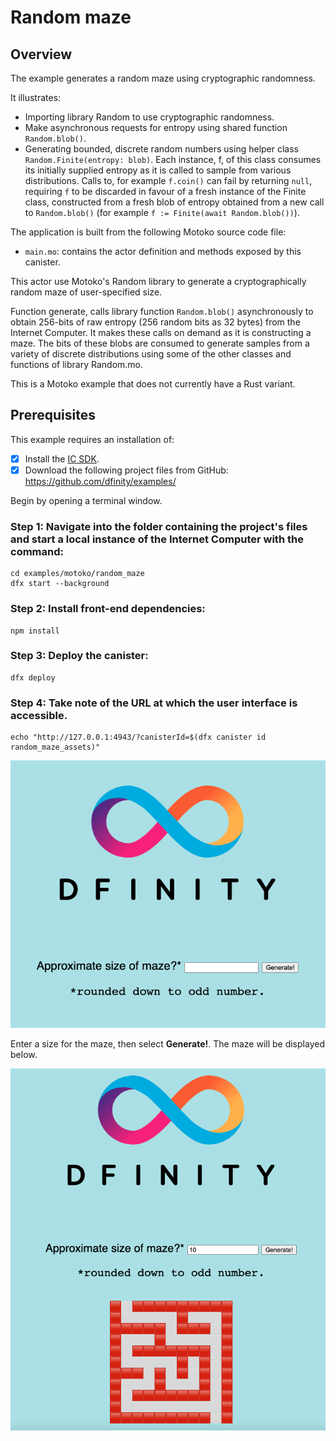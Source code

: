 # Random maze

## Overview

The example generates a random maze using cryptographic randomness.

It illustrates:

- Importing library Random to use cryptographic randomness.
- Make asynchronous requests for entropy using shared function `Random.blob()`.
- Generating bounded, discrete random numbers using helper class `Random.Finite(entropy: blob)`. Each instance, f, of this class consumes its initially supplied entropy as it is called to sample from various distributions. Calls to, for example `f.coin()` can fail by returning `null`, requiring `f` to be discarded in favour of a fresh instance of the Finite class, constructed from a fresh blob of entropy obtained from a new call to `Random.blob()` (for example `f := Finite(await Random.blob())`).

The application is built from the following Motoko source code file:

- `main.mo`: contains the actor definition and methods exposed by this canister.

This actor use Motoko's Random library to generate a cryptographically random maze of user-specified size.

Function generate, calls library function `Random.blob()` asynchronously to obtain 256-bits of raw entropy (256 random bits as 32 bytes) from the Internet Computer. It makes these calls on demand as it is constructing a maze. The bits of these blobs are consumed to generate samples from a variety of discrete distributions using some of the other classes and functions of library Random.mo.

This is a Motoko example that does not currently have a Rust variant. 

## Prerequisites
This example requires an installation of:

- [x] Install the [IC SDK](../developer-docs/setup/install/index.mdx).
- [x] Download the following project files from GitHub: https://github.com/dfinity/examples/

Begin by opening a terminal window.

### Step 1: Navigate into the folder containing the project's files and start a local instance of the Internet Computer with the command:

```
cd examples/motoko/random_maze
dfx start --background
```

### Step 2: Install front-end dependencies:

```
npm install
```

### Step 3: Deploy the canister:

```
dfx deploy
```

### Step 4: Take note of the URL at which the user interface is accessible.

```
echo "http://127.0.0.1:4943/?canisterId=$(dfx canister id random_maze_assets)"
```

![Maze interface](./_attachments/maze1.png)

Enter a size for the maze, then select **Generate!**. The maze will be displayed below.

![Random maze](./_attachments/maze2.png)
